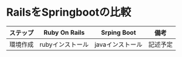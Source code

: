 # RailsをSpringbootの比較

|ステップ|Ruby On Rails|Srping Boot|備考|
|----|----|----|----|
|環境作成|rubyインストール|javaインストール|記述予定|
